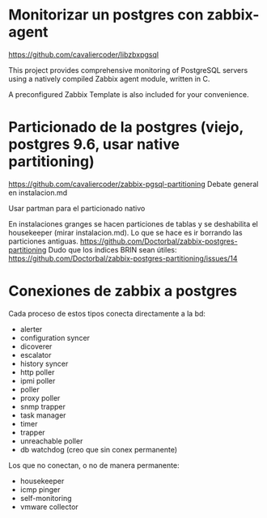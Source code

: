 # Monitorizar un postgres con zabbix-agent
https://github.com/cavaliercoder/libzbxpgsql

This project provides comprehensive monitoring of PostgreSQL servers using a natively compiled Zabbix agent module, written in C.

A preconfigured Zabbix Template is also included for your convenience.


# Particionado de la postgres (viejo, postgres 9.6, usar native partitioning)
https://github.com/cavaliercoder/zabbix-pgsql-partitioning
Debate general en instalacion.md

Usar partman para el particionado nativo


En instalaciones granges se hacen particiones de tablas y se deshabilita el housekeeper (mirar instalacion.md). Lo que se hace es ir borrando las particiones antiguas.
https://github.com/Doctorbal/zabbix-postgres-partitioning
Dudo que los índices BRIN sean útiles: https://github.com/Doctorbal/zabbix-postgres-partitioning/issues/14


# Conexiones de zabbix a postgres
Cada proceso de estos tipos conecta directamente a la bd:
 - alerter
 - configuration syncer
 - dicoverer
 - escalator
 - history syncer
 - http poller
 - ipmi poller
 - poller
 - proxy poller
 - snmp trapper
 - task manager
 - timer
 - trapper
 - unreachable poller
 - db watchdog (creo que sin conex permanente)

Los que no conectan, o no de manera permanente:
 - housekeeper
 - icmp pinger
 - self-monitoring
 - vmware collector
